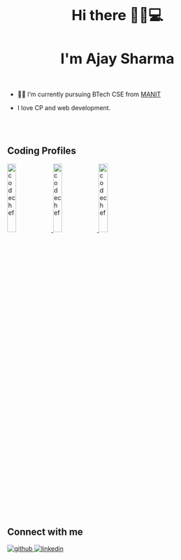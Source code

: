 
  
### <div align="center"><h1> Hi there 👋👨💻</h1></div>  
### <div align="center"> <h1> I'm Ajay Sharma </h1></div>  
  <br/>

- 👨‍🎓 I’m currently pursuing BTech CSE from [MANIT](http://www.manit.ac.in/)  
  

-  I love CP and web development.  
  

<br/>  




</td></tr></table>
<br/>  
<h2>Coding Profiles </h2>   
<div align="left">
<a href="https://www.codechef.com/users/ajaysh1" target="_blank">
<img src=https://cdn.codechef.com/sites/all/themes/abessive/cc-logo.png width=20% alt=codechef  />
</a>
 
<a href="https://codeforces.com/profile/ajay.116" target="_blank">
<img src=https://codeforces.org/s/0/images/codeforces-sponsored-by-ton.png width=20% alt=codechef  />
</a>  
<a href="https://leetcode.com/u/ajaysharma12/" target="_blank">
<img src=https://miro.medium.com/v2/resize:fit:1400/1*gBkMCGTAdSk4tu17SCa7RQ.png width=20% alt=codechef  />
</a>  
</div>  
<br/>
<h2>Connect with me</h2>  
<div align="left">
<a href="https://github.com/AjaySha1" target="_blank">
<img src=https://img.shields.io/badge/github-%2324292e.svg?&style=for-the-badge&logo=github&logoColor=white alt=github style="margin-bottom: 5px;" />
</a>
<a href="https://www.linkedin.com/in/ajay-sharma-9436741b0/" target="_blank">
<img src=https://img.shields.io/badge/linkedin-%231E77B5.svg?&style=for-the-badge&logo=linkedin&logoColor=white alt=linkedin style="margin-bottom: 5px;" />
</a>  
</div>  
 
<br/>
